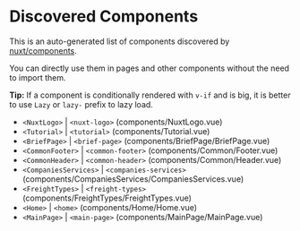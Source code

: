 # Discovered Components

This is an auto-generated list of components discovered by [nuxt/components](https://github.com/nuxt/components).

You can directly use them in pages and other components without the need to import them.

**Tip:** If a component is conditionally rendered with `v-if` and is big, it is better to use `Lazy` or `lazy-` prefix to lazy load.

- `<NuxtLogo>` | `<nuxt-logo>` (components/NuxtLogo.vue)
- `<Tutorial>` | `<tutorial>` (components/Tutorial.vue)
- `<BriefPage>` | `<brief-page>` (components/BriefPage/BriefPage.vue)
- `<CommonFooter>` | `<common-footer>` (components/Common/Footer.vue)
- `<CommonHeader>` | `<common-header>` (components/Common/Header.vue)
- `<CompaniesServices>` | `<companies-services>` (components/CompaniesServices/CompaniesServices.vue)
- `<FreightTypes>` | `<freight-types>` (components/FreightTypes/FreightTypes.vue)
- `<Home>` | `<home>` (components/Home/Home.vue)
- `<MainPage>` | `<main-page>` (components/MainPage/MainPage.vue)
